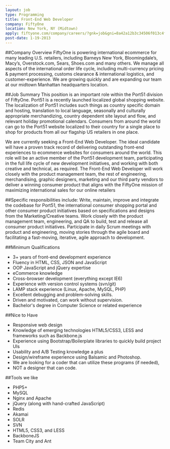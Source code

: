```yaml
---
layout: job
type: Programming
title: Front-End Web Developer
company: FiftyOne
location: New York, NY (Midtown)
apply: fiftyone.com/company/careers/?gnk=job&gni=8a42a12b3c34506f013c4fd2af820846
post-date: 1-19-2013
--- 
```


##Company Overview
FiftyOne is powering international ecommerce for many leading U.S. retailers, including Barneys New York, Bloomingdale’s, Macy’s, Overstock.com, Sears, Shoes.com and many others. We manage all aspects of the international order life cycle, including multi-currency pricing & payment processing, customs clearance & international logistics, and customer-experience. We are growing quickly and are expanding our team at our midtown Manhattan headquarters location.

##Job Summary
This position is an important role within the Port51 division of FiftyOne. Port51 is a recently launched localized global shopping website. The localization of Port51 includes such things as country specific domain and hosting, translation to local language, seasonally and culturally appropriate merchandizing, country dependent site layout and flow, and relevant holiday promotional calendars. Consumers from around the world can go to the Port51 website localized to their country for a single place to shop for products from all our flagship US retailers in one place.

We are currently seeking a Front-End Web Developer. The ideal candidate will have a proven track record of delivering outstanding front-end experiences to ecommerce websites for consumers around the world. This role will be an active member of the Port51 development team, participating in the full life cycle of new development initiatives, and working with both creative and technical, as required. The Front-End Web Developer will work closely with the product management team, the rest of engineering, merchandising, graphic designers, marketing and our third party vendors to deliver a winning consumer product that aligns with the FiftyOne mission of maximizing international sales for our online retailers 

##Specific responsibilities include:
Write, maintain, improve and integrate the codebase for Port51, the international consumer shopping portal and other consumer product initiatives based on specifications and designs from the Marketing/Creative teams.
Work closely with the product management team, engineering, and QA to build, test and release all consumer product initiatives.
Participate in daily Scrum meetings with product and engineering, moving stories through the agile board and facilitating a fast-moving, iterative, agile approach to
development. 

##Minimum Qualifications
* 3+ years of front-end development experience
* Fluency in HTML, CSS, JSON and JavaScript 
* OOP JavaScript and jQuery expertise
* eCommerce knowledge 
* Cross-browser development (everything except IE6)
* Experience with version control systems (svn/git)
* LAMP stack experience (Linux, Apache, MySQL, PHP)
* Excellent debugging and problem-solving skills.
* Driven and motivated, can work without supervision.
* Bachelor's degree in Computer Science or related experience

##Nice to Have
* Responsive web design 
* Knowledge of emerging technologies HTML5/CSS3, LESS and frameworks such as Backbone.js
* Experience using Bootstrap/Boilerplate libraries to quickly build project UIs
* Usability and A/B Testing knowledge a plus
* Design/wireframe experience using Balsamic and Photoshop.
* We are looking for a coder that can utilize these programs (if needed),
* NOT a designer that can code.

##Tools we like
* PHP5+
* MySQL
* Nginx and Apache
* jQuery (along with hand-crafted JavaScript)
* Redis
* Akamai
* SOLR
* SVN
* HTML5, CSS3, and LESS
* BackboneJS
* Team City and Ant